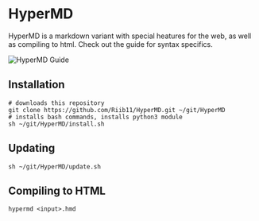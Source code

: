 # HyperMD

HyperMD is a markdown variant with special heatures for the web, as well as compiling to html. Check out the guide for syntax specifics.

![HyperMD Guide](https://github.com/Riib11/HyperMD/wiki/HyperMD---Guide)

## Installation

    # downloads this repository
    git clone https://github.com/Riib11/HyperMD.git ~/git/HyperMD
    # installs bash commands, installs python3 module
    sh ~/git/HyperMD/install.sh

## Updating

    sh ~/git/HyperMD/update.sh

## Compiling to HTML

    hypermd <input>.hmd